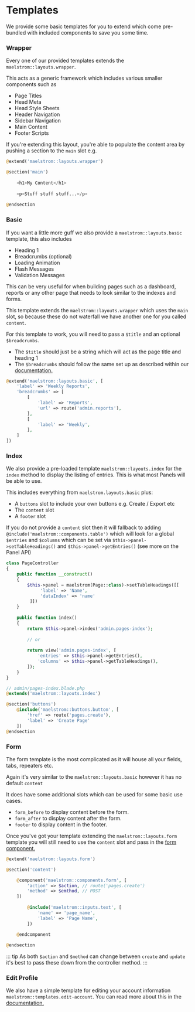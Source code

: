 # Templates

We provide some basic templates for you to extend which come pre-bundled with included components to save you some time.

### Wrapper

Every one of our provided templates extends the `maelstrom::layouts.wrapper`.

This acts as a generic framework which includes various smaller components such as

- Page Titles
- Head Meta
- Head Style Sheets
- Header Navigation
- Sidebar Navigation
- Main Content
- Footer Scripts

If you're extending this layout, you're able to populate the content area by pushing a section to the `main` slot e.g.

```php
@extend('maelstrom::layouts.wrapper')

@section('main')
    
    <h1>My Content</h1>
    
    <p>Stuff stuff stuff...</p>
    
@endsection
```

### Basic

If you want a little more guff we also provide a `maelstrom::layouts.basic` template, this also includes

- Heading 1
- Breadcrumbs (optional)
- Loading Animation
- Flash Messages
- Validation Messages

This can be very useful for when building pages such as a dashboard, reports or any other page that needs to look similar to the indexes and forms.

This template extends the `maelstrom::layouts.wrapper` which uses the `main` slot, so because these do not waterfall we have another one for you called `content`.

For this template to work, you will need to pass a `$title` and an optional `$breadcrumbs`.

- The `$title` should just be a string which will act as the page title and heading 1
- The `$breadcrumbs` should follow the same set up as described within our [documentation.](./breadcrumbs.md)

```php
@extend('maelstrom::layouts.basic', [
    'label' => 'Weekly Reports',
    'breadcrumbs' => [
        [
            'label' => 'Reports',
            'url' => route('admin.reports'),
        ],
        [
            'label' => 'Weekly',
        ],
    ]
])
```

### Index

We also provide a pre-loaded template `maelstrom::layouts.index` for the `index` method to display the listing of entries. This is what most Panels will be able to use.

This includes everything from `maelstrom.layouts.basic` plus:

- A `buttons` slot to include your own buttons e.g. Create / Export etc
- The `content` slot
- A `footer` slot

If you do not provide a `content` slot then it will fallback to adding `@include('maelstrom::components.table')` which will look for a global `$entries` and `$columns` which can be set via `$this->panel->setTableHeadings()` and `$this->panel->getEntries()` (see more on the Panel API)

```php
class PageController
{
    public function __construct()
    {
        $this->panel = maelstrom(Page::class)->setTableHeadings([[
             'label' => 'Name',
             'dataIndex' => 'name'
         ]])
    }
    
    public function index()
    {   
        return $this->panel->index('admin.pages-index');
        
        // or
        
        return view('admin.pages-index', [
            'entries' => $this->panel->getEntries(),
            'columns' => $this->panel->getTableHeadings(),
        ]);
    }
}
```

```php
// admin/pages-index.blade.php
@extends('maelstrom::layouts.index')

@section('buttons')
    @include('maelstrom::buttons.button', [
        'href' => route('pages.create'),
        'label' => 'Create Page'
    ])
@endsection
```

### Form

The form template is the most complicated as it will house all your fields, tabs, repeaters etc.

Again it's very similar to the `maelstrom::layouts.basic` however it has no default `content`

It does have some additional slots which can be used for some basic use cases.

- `form_before` to display content before the form.
- `form_after` to display content after the form.
- `footer` to display content in the footer.

Once you've got your template extending the `maelstrom::layouts.form` template you will still need to use the `content` slot and pass in the [form component.](./the-form.md)

```php
@extend('maelstrom::layouts.form')

@section('content')

    @component('maelstrom::components.form', [
        'action' => $action, // route('pages.create')
        'method' => $emthod, // POST
    ])
    
        @include('maelstrom::inputs.text', [
            'name' => 'page_name',
            'label' => 'Page Name',
        ])
    
    @endcomponent

@endsection
``` 

::: tip
As both `$action` and `$method` can change between `create` and `update` it's best to pass these down from the controller method.
:::

### Edit Profile

We also have a simple template for editing your account information `maelstrom::templates.edit-account`. You can read more about this in the [documentation.](./edit-profile.md)
